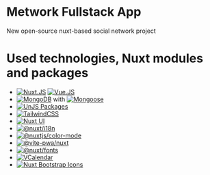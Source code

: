 # Metwork Fullstack App
New open-source nuxt-based social network project

# Used technologies, Nuxt modules and packages

- [![Nuxt.JS](https://img.shields.io/badge/Nuxt.JS-black?style=for-the-badge&logo=nuxtdotjs&link=https://nuxt.com/)](https://nuxt.com/) [![Vue.JS](https://img.shields.io/badge/Vue.JS-black?style=for-the-badge&logo=vuedotjs&link=https://vuejs.org/)](https://vuejs.org/)
- [![MongoDB](https://img.shields.io/badge/MongoDB-black?style=for-the-badge&logo=mongodb&link=https://www.mongodb.com/)](https://www.mongodb.com/) with [![Mongoose](https://img.shields.io/badge/Mongoose-black?style=for-the-badge&logo=mongoose&link=http://mongoosejs.com/)](http://mongoosejs.com/)
- [![UnJS Packages](https://img.shields.io/badge/UnJS%20Packages-black?style=for-the-badge&logo=unjs&link=https://unjs.io/)](https://unjs.io/)
- [![TailwindCSS](https://img.shields.io/badge/TailwindCSS-black?style=for-the-badge&logo=tailwindcss&link=https://tailwindcss.com/)](https://tailwindcss.com/)
- [![Nuxt UI](https://img.shields.io/badge/Nuxt%20UI-black?style=for-the-badge&logo=nuxtdotjs&link=https://ui.nuxt.com/)](https://ui.nuxt.com/)
- [![@nuxt/i18n](https://img.shields.io/badge/@nuxt/i18n-black?style=for-the-badge&logo=nuxtdotjs&link=https://nuxt.com/modules/i18n)](https://nuxt.com/modules/i18n)
- [![@nuxtjs/color-mode](https://img.shields.io/badge/@nuxtjs/color--mode-black?style=for-the-badge&logo=nuxtdotjs&link=https://nuxt.com/modules/color-mode)](https://nuxt.com/modules/color-mode)
- [![@vite-pwa/nuxt](https://img.shields.io/badge/@vite--pwa/nuxt-black?style=for-the-badge&logo=pwa&logoColor=yellow&link=https://nuxt.com/modules/vite-pwa-nuxt)](https://nuxt.com/modules/vite-pwa-nuxt)
- [![@nuxt/fonts](https://img.shields.io/badge/@nuxt/fonts-black?style=for-the-badge&logo=nuxtdotjs&link=https://nuxt.com/modules/fonts)](https://nuxt.com/modules/fonts)
- [![VCalendar](https://img.shields.io/badge/VCalendar-black?style=for-the-badge&logo=googlecalendar&link=https://nuxt.com/modules/vcalendar)](https://nuxt.com/modules/vcalendar)
- [![Nuxt Bootstrap Icons](https://img.shields.io/badge/Nuxt%20Bootstrap%20Icons-black?style=for-the-badge&logo=bootstrap&link=https://nuxt.com/modules/nuxt-bootstrap-icons)](https://nuxt.com/modules/nuxt-bootstrap-icons)